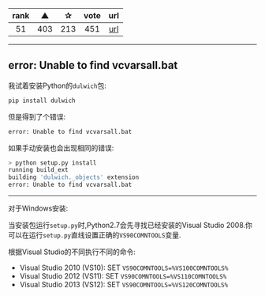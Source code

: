 | rank | ▲ | ✰ | vote | url |
|:-:|:-:|:-:|:-:|:-:|
|  51 | 403 | 213 | 451 | [url](http://stackoverflow.com/questions/2817869/error-unable-to-find-vcvarsall-bat) |

***

## error: Unable to find vcvarsall.bat

我试着安装Python的`dulwich`包:

```python
pip install dulwich
```

但是得到了个错误:

```python
error: Unable to find vcvarsall.bat
```

如果手动安装也会出现相同的错误:

```python
> python setup.py install
running build_ext
building 'dulwich._objects' extension
error: Unable to find vcvarsall.bat
```

***

对于Windows安装:

当安装包运行`setup.py`时,Python2.7会先寻找已经安装的Visual Studio 2008.你可以在运行`setup.py`直线设置正确的`VS90COMNTOOLS`变量.

根据Visual Studio的不同执行不同的命令:

* Visual Studio 2010 (VS10): SET `VS90COMNTOOLS=%VS100COMNTOOLS%`
* Visual Studio 2012 (VS11): SET `VS90COMNTOOLS=%VS110COMNTOOLS%`
* Visual Studio 2013 (VS12): SET `VS90COMNTOOLS=%VS120COMNTOOLS%`
